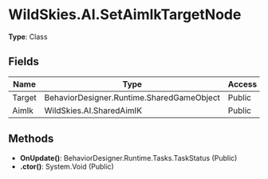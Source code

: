 ﻿# WildSkies.AI.SetAimIkTargetNode

**Type**: Class

## Fields

| Name | Type | Access |
|------|------|--------|
| Target | BehaviorDesigner.Runtime.SharedGameObject | Public |
| AimIk | WildSkies.AI.SharedAimIK | Public |

## Methods

- **OnUpdate()**: BehaviorDesigner.Runtime.Tasks.TaskStatus (Public)
- **.ctor()**: System.Void (Public)

